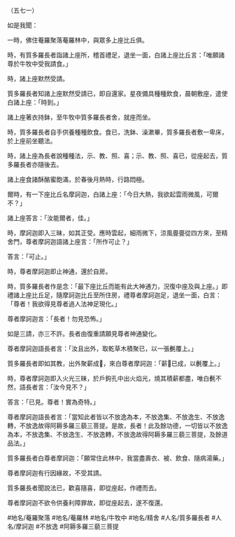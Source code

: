 （五七一）

如是我聞：

一時，佛住菴羅聚落菴羅林中，與眾多上座比丘俱。

時，有質多羅長者詣諸上座所，稽首禮足，退坐一面，白諸上座比丘言：「唯願諸尊於牛牧中受我請食。」

時，諸上座默然受請。

質多羅長者知諸上座默然受請已，即自還家。星夜備具種種飲食，晨朝敷座，遣使白諸上座：「時到。」

諸上座著衣持鉢，至牛牧中質多羅長者舍，就座而坐。

時，質多羅長者自手供養種種飲食。食已，洗鉢、澡漱畢，質多羅長者敷一卑床，於上座前坐聽法。

時，諸上座為長者說種種法，示、教、照、喜；示、教、照、喜已，從座起去，質多羅長者亦隨後去。

諸上座食諸酥酪蜜飽滿，於春後月熱時，行路悶極。

爾時，有一下座比丘名摩訶迦，白諸上座：「今日大熱，我欲起雲雨微風，可爾不？」

諸上座答言：「汝能爾者，佳。」

時，摩訶迦即入三昧，如其正受。應時雲起，細雨微下，涼風亹亹從四方來，至精舍門，尊者摩訶迦語諸上座言：「所作可止？」

答言：「可止。」

時，尊者摩訶迦即止神通，還於自房。

時，質多羅長者作是念：「最下座比丘而能有此大神通力，況復中座及與上座。」即禮諸上座比丘足，隨摩訶迦比丘至所住房，禮尊者摩訶迦足，退坐一面，白言：「尊者！我欲得見尊者過人法神足現化。」

尊者摩訶迦言：「長者！勿見恐怖。」

如是三請，亦三不許。長者由復重請願見尊者神通變化。

尊者摩訶迦語長者言：「汝且出外，取乾草木積聚已，以一張㲲覆上。」

質多羅長者即如其教，出外聚薪成𧂐，來白尊者摩訶迦：「薪𧂐已成，以㲲覆上。」

時，尊者摩訶迦即入火光三昧，於戶鉤孔中出火焰光，燒其積薪都盡，唯白㲲不然，語長者言：「汝今見不？」

答言：「已見。尊者！實為奇特。」

尊者摩訶迦語長者言：「當知此者皆以不放逸為本，不放逸集、不放逸生、不放逸轉，不放逸故得阿耨多羅三藐三菩提。是故，長者！此及餘功德，一切皆以不放逸為本，不放逸集、不放逸生、不放逸轉，不放逸故得阿耨多羅三藐三菩提，及餘道品法。」

質多羅長者白尊者摩訶迦：「願常住此林中，我當盡壽衣、被、飲食、隨病湯藥。」

尊者摩訶迦有行因緣故，不受其請。

質多羅長者聞說法已，歡喜隨喜，即從座起，作禮而去。

尊者摩訶迦不欲令供養利障罪故，即從座起去，遂不復還。

#地名/菴羅聚落
#地名/菴羅林
#地名/牛牧中
#地名/精舍
#人名/質多羅長者
#人名/摩訶迦
#不放逸
#阿耨多羅三藐三菩提
